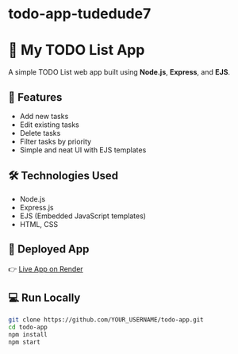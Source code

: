 # todo-app-tudedude7

# 📝 My TODO List App

A simple TODO List web app built using **Node.js**, **Express**, and **EJS**.

## 🚀 Features
- Add new tasks  
- Edit existing tasks  
- Delete tasks  
- Filter tasks by priority  
- Simple and neat UI with EJS templates

## 🛠️ Technologies Used
- Node.js
- Express.js
- EJS (Embedded JavaScript templates)
- HTML, CSS

## 🔗 Deployed App
👉 [Live App on Render](https://todo-app-xyz.onrender.com)

## 💻 Run Locally
```bash
git clone https://github.com/YOUR_USERNAME/todo-app.git
cd todo-app
npm install
npm start
